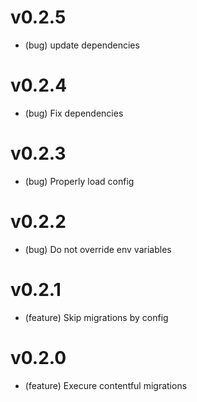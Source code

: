 # v0.2.5

-   (bug) update dependencies

# v0.2.4

-   (bug) Fix dependencies

# v0.2.3

-   (bug) Properly load config

# v0.2.2

-   (bug) Do not override env variables

# v0.2.1

-   (feature) Skip migrations by config

# v0.2.0

-   (feature) Execure contentful migrations
